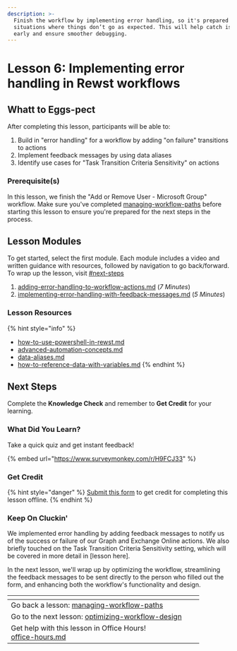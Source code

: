 ```yaml
---
description: >-
  Finish the workflow by implementing error handling, so it's prepared for
  situations where things don’t go as expected. This will help catch issues
  early and ensure smoother debugging.
---
```


# Lesson 6: Implementing error handling in Rewst workflows

## Whatt to Eggs-pect

After completing this lesson, participants will be able to:

1. Build in "error handling" for a workflow by adding "on failure" transitions to actions
2. Implement feedback messages by using data aliases
3. Identify use cases for "Task Transition Criteria Sensitivity" on actions

### **Prerequisite(s)**

In this lesson, we finish the "Add or Remove User - Microsoft Group" workflow. Make sure you've completed [managing-workflow-paths](../managing-workflow-paths/ "mention") before starting this lesson to ensure you're prepared for the next steps in the process.

## Lesson Modules

To get started, select the first module. Each module includes a video and written guidance with resources, followed by navigation to go back/forward. To wrap up the lesson, visit [#next-steps](./#next-steps "mention")

1. [adding-error-handling-to-workflow-actions.md](adding-error-handling-to-workflow-actions.md "mention") (_7 Minutes_)
2. [implementing-error-handling-with-feedback-messages.md](implementing-error-handling-with-feedback-messages.md "mention") (_5 Minutes_)

### Lesson Resources

{% hint style="info" %}
* [how-to-use-powershell-in-rewst.md](../../micro-courses/how-to-use-powershell-in-rewst.md "mention")
* [advanced-automation-concepts.md](../../clean-automation/advanced-automation-concepts.md "mention")
* [data-aliases.md](../../../documentation/workflows/data-aliases.md "mention")
* [how-to-reference-data-with-variables.md](../../micro-courses/how-to-reference-data-with-variables.md "mention")
{% endhint %}

## Next Steps

Complete the **Knowledge Check** and remember to **Get Credit** for your learning.

### What Did You Learn?

Take a quick quiz and get instant feedback!

{% embed url="https://www.surveymonkey.com/r/H9FCJ33" %}

### Get Credit

{% hint style="danger" %}
[Submit this form](https://app.rewst.io/form/019229ec-7ff0-72ab-b470-3c1e59120733) to get credit for completing this lesson offline.
{% endhint %}

### Keep On Cluckin'

We implemented error handling by adding feedback messages to notify us of the success or failure of our Graph and Exchange Online actions. We also briefly touched on the Task Transition Criteria Sensitivity setting, which will be covered in more detail in \[lesson here].

In the next lesson, we'll wrap up by optimizing the workflow, streamlining the feedback messages to be sent directly to the person who filled out the form, and enhancing both the workflow's functionality and design.

<table data-view="cards"><thead><tr><th></th><th></th><th></th></tr></thead><tbody><tr><td>Go back a lesson: <a data-mention href="../managing-workflow-paths/">managing-workflow-paths</a></td><td></td><td></td></tr><tr><td>Go to the next lesson: <a data-mention href="../optimizing-workflow-design/">optimizing-workflow-design</a></td><td></td><td></td></tr><tr><td>Get help with this lesson in Office Hours!<br><a data-mention href="../../office-hours.md">office-hours.md</a></td><td></td><td></td></tr></tbody></table>

